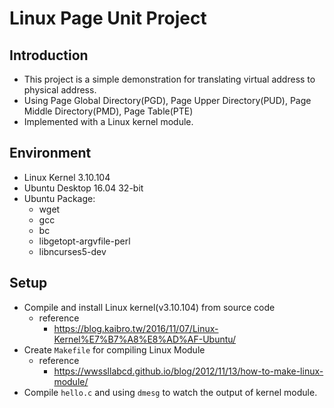 # Linux Page Unit Project
## Introduction
- This project is a simple demonstration for translating virtual address to physical address.
- Using Page Global Directory(PGD), Page Upper Directory(PUD), Page Middle Directory(PMD), Page Table(PTE)
- Implemented with a Linux kernel module.

## Environment
- Linux Kernel 3.10.104
- Ubuntu Desktop 16.04 32-bit
- Ubuntu Package:
    - wget
    - gcc
    - bc
    - libgetopt-argvfile-perl
    - libncurses5-dev

## Setup
- Compile and install Linux kernel(v3.10.104) from source code
    - reference
        - https://blog.kaibro.tw/2016/11/07/Linux-Kernel%E7%B7%A8%E8%AD%AF-Ubuntu/
- Create `Makefile` for compiling Linux Module
    - reference
        - https://wwssllabcd.github.io/blog/2012/11/13/how-to-make-linux-module/
- Compile `hello.c` and using `dmesg` to watch the output of kernel module.